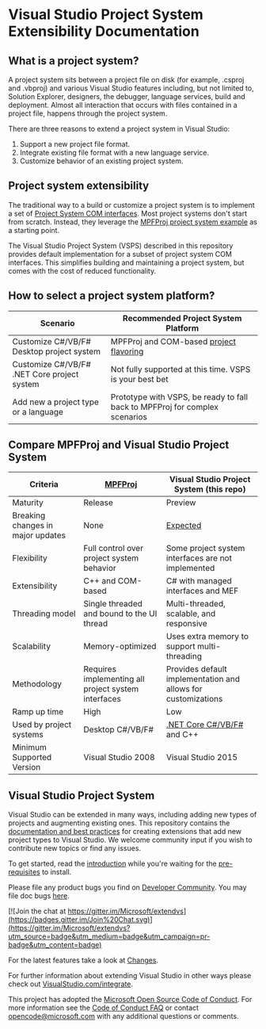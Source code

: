 # Visual Studio Project System Extensibility Documentation

## What is a project system?
A project system sits between a project file on disk (for example, .csproj and .vbproj) and various Visual Studio features including, but not limited to, Solution Explorer, designers, the debugger, language services, build and deployment. Almost all interaction that occurs with files contained in a project file, happens through the project system.

There are three reasons to extend a project system in Visual Studio:
1. Support a new project file format.
1. Integrate existing file format with a new language service.
1. Customize behavior of an existing project system.

## Project system extensibility
The traditional way to a build or customize a project system  is to implement a set of [Project System COM interfaces](https://docs.microsoft.com/en-us/visualstudio/extensibility/creating-a-basic-project-system-part-1). Most project systems don't start from scratch. Instead, they leverage the [MPFProj project system example](https://docs.microsoft.com/en-us/visualstudio/extensibility/internals/using-the-managed-package-framework-to-implement-a-project-type-csharp?view=vs-2017) as a starting point.

The Visual Studio Project System (VSPS) described in this repository provides default implementation for a subset of project system COM interfaces. This simplifies building and maintaining a project system, but comes with the cost of reduced functionality.

## How to select a project system platform?
|Scenario|Recommended Project System Platform
|---|---
|Customize C#/VB/F# Desktop project system| MPFProj and COM-based [project flavoring](https://docs.microsoft.com/en-us/visualstudio/extensibility/internals/project-types?view=vs-2017)
|Customize  C#/VB/F# .NET Core project system| Not fully supported at this time. VSPS is your best bet
|Add new a project type or a language| Prototype with VSPS, be ready to fall back to MPFProj for complex scenarios

## Compare MPFProj and Visual Studio Project System
|Criteria|[MPFProj](https://docs.microsoft.com/en-us/visualstudio/extensibility/internals/using-the-managed-package-framework-to-implement-a-project-type-csharp?view=vs-2017)| Visual Studio Project System (this repo)
|---|---|---
|Maturity|Release|Preview|
|Breaking changes in major updates|None|[Expected](changes)|
|Flexibility|Full control over project system behavior|Some project system interfaces are not implemented
|Extensibility|C++ and COM-based|C# with managed interfaces and MEF
|Threading model|Single threaded and bound to the UI thread|Multi-threaded, scalable, and responsive
|Scalability|Memory-optimized|Uses extra memory to support multi-threading
|Methodology|Requires implementing all project system interfaces|Provides default implementation and allows for customizations
|Ramp up time|High|Low
|Used by project systems|Desktop C#/VB/F#|[.NET Core C#/VB/F#](https://github.com/dotnet/project-system) and C++
|Minimum Supported Version| Visual Studio 2008 | Visual Studio 2015
 
## Visual Studio Project System
Visual Studio can be extended in many ways, including adding new types of projects and augmenting
existing ones. This repository contains the [documentation and best practices][1] for
creating extensions that add new project types to Visual Studio. We welcome community input if you
wish to contribute new topics or find any issues.

To get started, read the [introduction][intro] while you're waiting for the [pre-requisites][prereq] to install.

Please file any product bugs you find on [Developer Community](https://docs.microsoft.com/en-us/visualstudio/ide/how-to-report-a-problem-with-visual-studio). 
You may file doc bugs [here][docbugs].

[![Join the chat at https://gitter.im/Microsoft/extendvs](https://badges.gitter.im/Join%20Chat.svg)](https://gitter.im/Microsoft/extendvs?utm_source=badge&utm_medium=badge&utm_campaign=pr-badge&utm_content=badge)

For the latest features take a look at [Changes][changes].

For further information about extending Visual Studio in other ways please check out
[VisualStudio.com/integrate][3].

This project has adopted the [Microsoft Open Source Code of Conduct](https://opensource.microsoft.com/codeofconduct/). For more information see the [Code of Conduct FAQ](https://opensource.microsoft.com/codeofconduct/faq/) or contact [opencode@microsoft.com](mailto:opencode@microsoft.com) with any additional questions or comments.

 [1]: doc/Index.md
 [2]: http://aka.ms/vsprojectsystemextensibilityvsix
 [3]: https://www.visualstudio.com/integrate/explore/explore-vside-vsi?wt.mc_id=o~display~github~vsproject
 [4]: https://www.visualstudio.com/en-us/downloads/visual-studio-2015-downloads-vs.aspx
 [VSSDK]: http://go.microsoft.com/?linkid=9877247
 [prereq]: doc/overview/prereqs.md
 [intro]: doc/overview/intro.md
 [changes]: CHANGES.md
 [docbugs]: https://github.com/Microsoft/VSProjectSystem/issues
 
